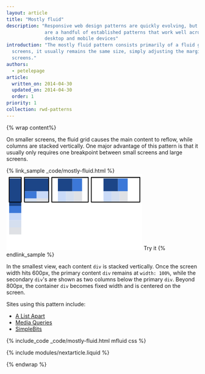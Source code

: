 ```yaml
---
layout: article
title: "Mostly fluid"
description: "Responsive web design patterns are quickly evolving, but there
              are a handful of established patterns that work well across the
              desktop and mobile devices"
introduction: "The mostly fluid pattern consists primarily of a fluid grid.  On large or medium
  screens, it usually remains the same size, simply adjusting the margins on wider
  screens."
authors:
  - petelepage
article:
  written_on: 2014-04-30
  updated_on: 2014-04-30
  order: 1
priority: 1
collection: rwd-patterns
---
```


{% wrap content%}

On smaller screens, the fluid grid causes the main content to reflow,
while columns are stacked vertically.  One major advantage of this pattern is
that it usually only requires one breakpoint between small screens and large
screens.

{% link_sample _code/mostly-fluid.html %}
  <img src="imgs/mostly-fluid.svg">
  Try it
{% endlink_sample %}

In the smallest view, each content `div` is stacked vertically.  Once the screen
width hits 600px, the primary content `div` remains at `width: 100%`, while the
secondary `div`'s are shown as two columns below the primary `div`.  Beyond
800px, the container `div` becomes fixed width and is centered on the screen.

Sites using this pattern include:

 * [A List Apart](http://mediaqueri.es/ala/)
 * [Media Queries](http://mediaqueri.es/)
 * [SimpleBits](http://simplebits.com/)


{% include_code _code/mostly-fluid.html mfluid css %}

{% include modules/nextarticle.liquid %}

{% endwrap %}

